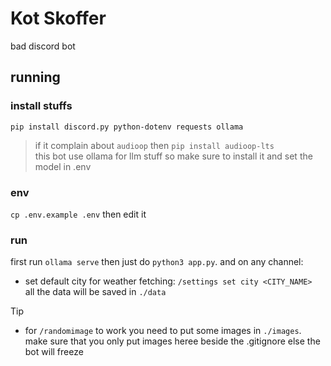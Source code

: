 # Kot Skoffer
bad discord bot

## running
### install stuffs
`pip install discord.py python-dotenv requests ollama`
> if it complain about `audioop` then `pip install audioop-lts`  
> this bot use ollama for llm stuff so make sure to install it and set the model in .env
### env
`cp .env.example .env` then edit it
### run
first run `ollama serve` then just do `python3 app.py`. and on any channel:  
- set default city for weather fetching: `/settings set city <CITY_NAME>`  
all the data will be saved in `./data`
> [!Tip]
> - for `/randomimage` to work you need to put some images in `./images`. make sure that you only put images heree beside the .gitignore else the bot will freeze
